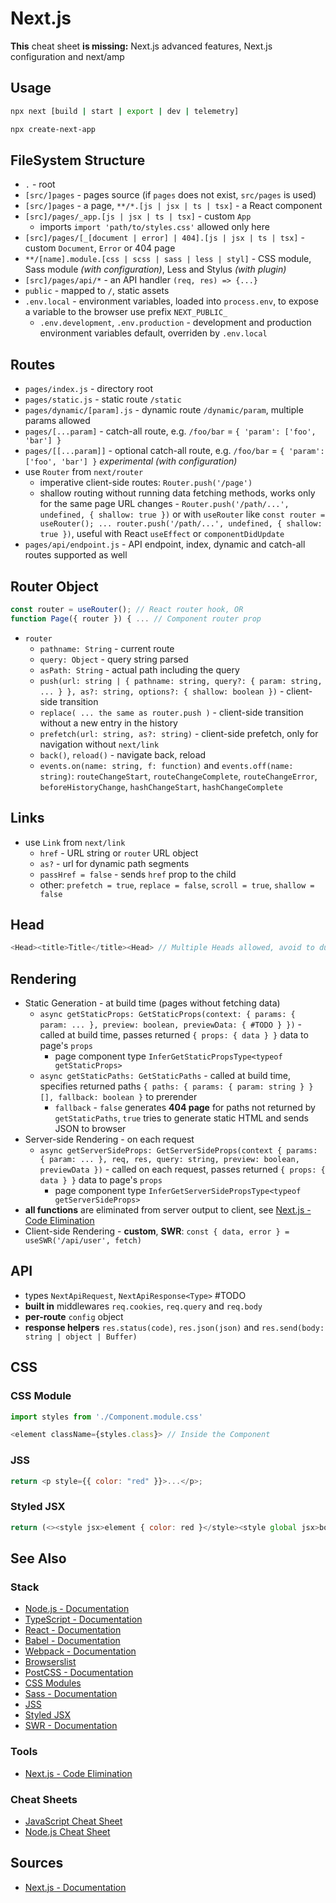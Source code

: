 # Next.js

**This** cheat sheet **is missing:** Next.js advanced features, Next.js configuration and next/amp

## Usage

```bash
npx next [build | start | export | dev | telemetry]

npx create-next-app
```

## FileSystem Structure

- `.` - root
- `[src/]pages` - pages source (if `pages` does not exist, `src/pages` is used)
- `[src/]pages` - a page, `**/*.[js | jsx | ts | tsx]` - a React component
- `[src]/pages/_app.[js | jsx | ts | tsx]` - custom `App`
  - imports `import 'path/to/styles.css'` allowed only here
- `[src]/pages/[_[document | error] | 404].[js | jsx | ts | tsx]` - custom `Document`, `Error` or 404 page
- `**/[name].module.[css | scss | sass | less | styl]` - CSS module, Sass module _(with configuration)_, Less and Stylus _(with plugin)_
- `[src]/pages/api/*` - an API handler `(req, res) => {...}`
- `public` - mapped to `/`, static assets
- `.env.local` - environment variables, loaded into `process.env`, to expose a variable to the browser use prefix `NEXT_PUBLIC_`
  - `.env.development`, `.env.production` - development and production environment variables default, overriden by `.env.local`

## Routes

- `pages/index.js` - directory root
- `pages/static.js` - static route `/static`
- `pages/dynamic/[param].js` - dynamic route `/dynamic/param`, multiple params allowed
- `pages/[...param]` - catch-all route, e.g. `/foo/bar` = `{ 'param': ['foo', 'bar'] }`
- `pages/[[...param]]` - optional catch-all route, e.g. `/foo/bar` = `{ 'param': ['foo', 'bar'] }` _experimental (with configuration)_
- use `Router` from `next/router`
  - imperative client-side routes: `Router.push('/page')`
  - shallow routing without running data fetching methods, works only for the same page URL changes - `Router.push('/path/...', undefined, { shallow: true })` or with `useRouter` like `const router = useRouter(); ... router.push('/path/...', undefined, { shallow: true })`, useful with React `useEffect` or `componentDidUpdate`
- `pages/api/endpoint.js` - API endpoint, index, dynamic and catch-all routes supported as well

## Router Object

```javascript
const router = useRouter(); // React router hook, OR
function Page({ router }) { ... // Component router prop
```

- `router`
  - `pathname: String` - current route
  - `query: Object` - query string parsed
  - `asPath: String` - actual path including the query
  - `push(url: string | { pathname: string, query?: { param: string, ... } }, as?: string, options?: { shallow: boolean })` - client-side transition
  - `replace( ... the same as router.push )` - client-side transition without a new entry in the history
  - `prefetch(url: string, as?: string)` - client-side prefetch, only for navigation without `next/link`
  - `back()`, `reload()` - navigate back, reload
  - `events.on(name: string, f: function)` and `events.off(name: string)`: `routeChangeStart`, `routeChangeComplete`, `routeChangeError`, `beforeHistoryChange`, `hashChangeStart`, `hashChangeComplete`

## Links

- use `Link` from `next/link`
  - `href` - URL string or `router` URL object
  - `as?` - url for dynamic path segments
  - `passHref = false` - sends `href` prop to the child
  - other: `prefetch = true`, `replace = false`, `scroll = true`, `shallow = false`

## Head

```javascript
<Head><title>Title</title><Head> // Multiple Heads allowed, avoid to duplicate elements using `name` and `key` props
```

## Rendering

- Static Generation - at build time (pages without fetching data)
  - `async getStaticProps: GetStaticProps(context: { params: { param: ... }, preview: boolean, previewData: { #TODO } })` - called at build time, passes returned `{ props: { data } }` data to page's `props`
    - page component type `InferGetStaticPropsType<typeof getStaticProps>`
  - `async getStaticPaths: GetStaticPaths` - called at build time, specifies returned paths `{ paths: { params: { param: string } }[], fallback: boolean }` to prerender
    - `fallback` - `false` generates **404 page** for paths not returned by `getStaticPaths`, `true` tries to generate static HTML and sends JSON to browser
- Server-side Rendering - on each request
  - `async getServerSideProps: GetServerSideProps(context { params: { param: ... }, req, res, query: string, preview: boolean, previewData })` - called on each request, passes returned `{ props: { data } }` data to page's `props`
    - page component type `InferGetServerSidePropsType<typeof getServerSideProps>`
- **all functions** are eliminated from server output to client, see [Next.js - Code Elimination](https://next-code-elimination.now.sh/)
- Client-side Rendering - **custom**, **SWR**: `const { data, error } = useSWR('/api/user', fetch)`

## API

- types `NextApiRequest`, `NextApiResponse<Type>` #TODO
- **built in** middlewares `req.cookies`, `req.query` and `req.body`
- **per-route** `config` object
- **response helpers** `res.status(code)`, `res.json(json)` and `res.send(body: string | object | Buffer)`

## CSS

### CSS Module

```javascript
import styles from './Component.module.css'

<element className={styles.class}> // Inside the Component
```

### JSS

```javascript
return <p style={{ color: "red" }}>...</p>;
```

### Styled JSX

```javascript
return (<><style jsx>element { color: red }</style><style global jsx>body { color: blue }</style></>)
```

## See Also

### Stack

- [Node.js - Documentation](https://nodejs.org/en/docs/)
- [TypeScript - Documentation](https://www.typescriptlang.org/docs/home.html)
- [React - Documentation](https://reactjs.org/docs/getting-started.html)
- [Babel - Documentation](https://babeljs.io/docs/en/)
- [Webpack - Documentation](https://webpack.js.org/concepts/)
- [Browserslist](https://github.com/browserslist/browserslist)
- [PostCSS - Documentation](https://github.com/postcss/postcss/tree/master/docs)
- [CSS Modules](https://github.com/css-modules/css-modules)
- [Sass - Documentation](https://sass-lang.com/documentation)
- [JSS](https://cssinjs.org/)
- [Styled JSX](https://github.com/vercel/styled-jsx)
- [SWR - Documentation](https://swr.vercel.app/)

### Tools

- [Next.js - Code Elimination](https://next-code-elimination.now.sh/)

### Cheat Sheets

- [JavaScript Cheat Sheet](JavaScript.md)
- [Node.js Cheat Sheet](Node.js.md)

## Sources

- [Next.js - Documentation](https://nextjs.org/docs/getting-started)
